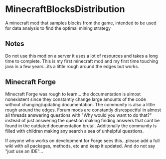# MinecraftBlocksDistribution
A minecraft mod that samples blocks from the game, intended to be used for data analysis to find the optimal mining strategy


## Notes
Do not use this mod on a server it uses a lot of resources and takes a long time to complete.
This is my first minecraft mod and my first time touching java in a few years...its a little rough around the edges but works. 

## Minecraft Forge
Minecraft Forge was rough to learn... the documentation is almost nonexistent since they constantly change large amounts of the code without changing/updating documentation. The community is also a little rough around the edges. Forum mods are constantly disrespectful in almost all threads answering questions with "Why would you want to do that?" instead of just answering the question making finding answers that cant be found in the outdated documentation brutal. Additonally the community is filled with children making any search a sea of unhelpful questions.

If anyone who works on development for Forge sees this...please add a full wiki with all packages, methods, etc and keep it updated. And do not say "just use an IDE"...
